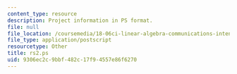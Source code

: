```yaml
---
content_type: resource
description: Project information in PS format.
file: null
file_location: /coursemedia/18-06ci-linear-algebra-communications-intensive-spring-2004/9306ec2c9bbf482c17f94557e86f6270_rs2.ps
file_type: application/postscript
resourcetype: Other
title: rs2.ps
uid: 9306ec2c-9bbf-482c-17f9-4557e86f6270
---
```

